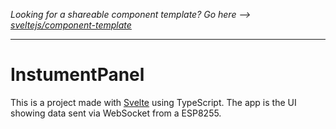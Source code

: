 *Looking for a shareable component template? Go here --> [sveltejs/component-template](https://github.com/sveltejs/component-template)*

---

# InstumentPanel

This is a project made with [Svelte](https://svelte.dev) using TypeScript. 
The app is the UI showing data sent via WebSocket from a ESP8255.

